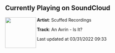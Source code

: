 ## Currently Playing on SoundCloud

[<img align="left" width="100" src="https://i1.sndcdn.com/artworks-NpvZpIn3qXgbrFEW-TmvLyg-t500x500.jpg">](https://soundcloud.com/scuffedrecs/an-avrin-is-it)

**Artist**: Scuffed Recordings 

**Track**: An Avrin - Is It?

Last updated at 03/31/2022 09:33
